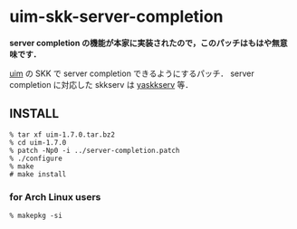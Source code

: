 # uim-skk-server-completion
**server completion の機能が本家に実装されたので，このパッチはもはや無意味です．**

[uim](http://code.google.com/p/uim/) の SKK で server completion できるようにするパッチ．
server completion に対応した skkserv は [yaskkserv](http://umiushi.org/~wac/yaskkserv/) 等．

## INSTALL

    % tar xf uim-1.7.0.tar.bz2
    % cd uim-1.7.0
    % patch -Np0 -i ../server-completion.patch
    % ./configure
    % make
    # make install

### for Arch Linux users

    % makepkg -si

